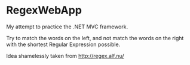 RegexWebApp
===========
My attempt to practice the .NET MVC framework.

Try to match the words on the left, and not match the words on the right with the shortest Regular Expression possible.

Idea shamelessly taken from http://regex.alf.nu/
